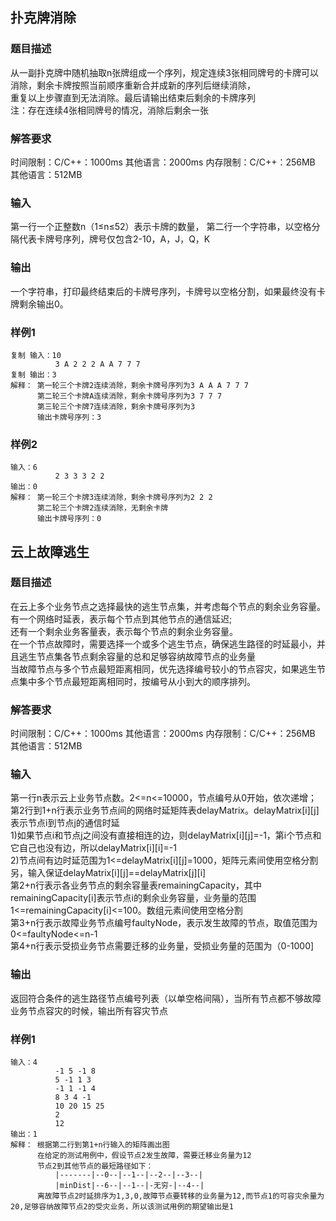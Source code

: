## 扑克牌消除
### 题目描述
从一副扑克牌中随机抽取n张牌组成一个序列，规定连续3张相同牌号的卡牌可以消除，剩余卡牌按照当前顺序重新合并成新的序列后继续消除，   
重复以上步骤直到无法消除。最后请输出结束后剩余的卡牌序列   
注：存在连续4张相同牌号的情况，消除后剩余一张   
### 解答要求
时间限制：C/C++：1000ms 其他语言：2000ms
内存限制：C/C++：256MB 其他语言：512MB
### 输入
第一行一个正整数n（1≤n≤52）表示卡牌的数量，
第二行一个字符串，以空格分隔代表卡牌号序列，牌号仅包含2-10，A，J，Q，K
### 输出
一个字符串，打印最终结束后的卡牌号序列，卡牌号以空格分割，如果最终没有卡牌剩余输出0。
### 样例1
```
复制 输入：10
          3 A 2 2 2 A A 7 7 7
复制 输出：3
解释： 第一轮三个卡牌2连续消除，剩余卡牌号序列为3 A A A 7 7 7
      第二轮三个卡牌A连续消除，剩余卡牌号序列为3 7 7 7
      第三轮三个卡牌7连续消除，剩余卡牌号序列为3
      输出卡牌号序列：3
```
### 样例2
```
输入：6
          2 3 3 3 2 2
输出：0
解释： 第一轮三个卡牌3连续消除，剩余卡牌号序列为2 2 2
      第二轮三个卡牌2连续消除，无剩余卡牌
      输出卡牌号序列：0
```






## 云上故障逃生
### 题目描述
在云上多个业务节点之选择最快的逃生节点集，并考虑每个节点的剩余业务容量。有一个网络时延表，表示每个节点到其他节点的通信延迟;   
还有一个剩余业务客量表，表示每个节点的剩余业务容量。   
在一个节点故障时，需要选择一个或多个逃生节点，确保逃生路径的时延最小，并且逃生节点集各节点剩余容量的总和足够容纳故障节点的业务量   
当故障节点与多个节点最短距离相同，优先选择编号较小的节点容灾，如果逃生节点集中多个节点最短距离相同时，按编号从小到大的顺序排列。   
### 解答要求
时间限制：C/C++：1000ms 其他语言：2000ms
内存限制：C/C++：256MB 其他语言：512MB
### 输入
第一行n表示云上业务节点数。2<=n<=10000，节点编号从0开始，依次递增；   
第2行到1+n行表示业务节点间的网络时延矩阵表delayMatrix。delayMatrix[i][j]表示节点i到节点j的通信时延   
1)如果节点i和节点j之间没有直接相连的边，则delayMatrix[i][j]=-1，第i个节点和它自己也没有边，所以delayMatrix[i][i]=-1   
2)节点间有边时延范围为1<=delayMatrix[i][j]=1000，矩阵元素间使用空格分割   
另，输入保证delayMatrix[i][j]==delayMatrix[j][i]   
第2+n行表示各业务节点的剩余容量表remainingCapacity，其中remainingCapacity[i]表示节点i的剩余业务容量，业务量的范围1<=remainingCapacity[i]<=100。数组元素间使用空格分割  
第3+n行表示故障业务节点编号faultyNode，表示发生故障的节点，取值范围为0<=faultyNode<=n-1   
第4+n行表示受损业务节点需要迁移的业务量，受损业务量的范围为（0-1000]   
### 输出
返回符合条件的逃生路径节点编号列表（以单空格间隔），当所有节点都不够故障业务节点容灾的时候，输出所有容灾节点   
### 样例1
```
输入：4
          -1 5 -1 8
          5 -1 1 3
          -1 1 -1 4
          8 3 4 -1
          10 20 15 25
          2
          12
输出：1
解释： 根据第二行到第1+n行输入的矩阵画出图
      在给定的测试用例中，假设节点2发生故障，需要迁移业务量为12
      节点2到其他节点的最短路径如下：
          |-------|--0--|--1--|--2--|--3--|
          |minDist|--6--|--1--|-无穷-|--4--|
      离故障节点2时延排序为1,3,0,故障节点要转移的业务量为12,而节点1的可容灾余量为20,足够容纳故障节点2的受灾业务，所以该测试用例的期望输出是1

```
